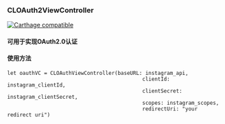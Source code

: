 ###  CLOAuth2ViewController
[![Carthage compatible](https://img.shields.io/badge/Carthage-compatible-4BC51D.svg?style=flat)](https://github.com/Carthage/Carthage)

####  可用于实现OAuth2.0认证

####  使用方法
~~~
let oauthVC = CLOAuthViewController(baseURL: instagram_api,
                                            clientId: instagram_clientId,
                                            clientSecret: instagram_clientSecret,
                                            scopes: instagram_scopes,
                                            redirectUri: "your redirect uri")


        
~~~
